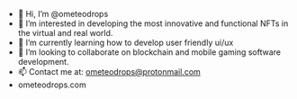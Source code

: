 - 👋 Hi, I’m @ometeodrops
- 👀 I’m interested in developing the most innovative and functional NFTs in the virtual and real world.
- 🌱 I’m currently learning how to develop user friendly ui/ux
- 💞️ I’m looking to collaborate on blockchain and mobile gaming software development.
- 📫 Contact me at: ometeodrops@protonmail.com
-   ometeodrops.com
                    

<!---
ometeodrops/OmeteoDROPS is developing an interactive game where people hunt real life functional NFTs. Our focus is on Culture shifting individuals and events.
We create unique market places aka "QuickShops" in the defi space for each individual partner. Customize an entire fleet of jaw dropping NFTs seasonally. 
We are immortalizing the JOURNEY that led to societal change or greatness in individuals.
